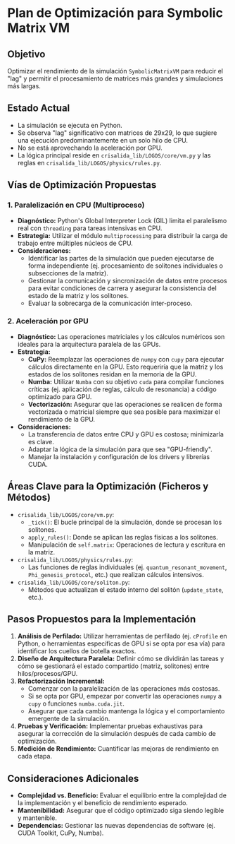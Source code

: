 # Plan de Optimización para Symbolic Matrix VM

## Objetivo
Optimizar el rendimiento de la simulación `SymbolicMatrixVM` para reducir el "lag" y permitir el procesamiento de matrices más grandes y simulaciones más largas.

## Estado Actual
*   La simulación se ejecuta en Python.
*   Se observa "lag" significativo con matrices de 29x29, lo que sugiere una ejecución predominantemente en un solo hilo de CPU.
*   No se está aprovechando la aceleración por GPU.
*   La lógica principal reside en `crisalida_lib/LOGOS/core/vm.py` y las reglas en `crisalida_lib/LOGOS/physics/rules.py`.

## Vías de Optimización Propuestas

### 1. Paralelización en CPU (Multiproceso)
*   **Diagnóstico:** Python's Global Interpreter Lock (GIL) limita el paralelismo real con `threading` para tareas intensivas en CPU.
*   **Estrategia:** Utilizar el módulo `multiprocessing` para distribuir la carga de trabajo entre múltiples núcleos de CPU.
*   **Consideraciones:**
    *   Identificar las partes de la simulación que pueden ejecutarse de forma independiente (ej. procesamiento de solitones individuales o subsecciones de la matriz).
    *   Gestionar la comunicación y sincronización de datos entre procesos para evitar condiciones de carrera y asegurar la consistencia del estado de la matriz y los solitones.
    *   Evaluar la sobrecarga de la comunicación inter-proceso.

### 2. Aceleración por GPU
*   **Diagnóstico:** Las operaciones matriciales y los cálculos numéricos son ideales para la arquitectura paralela de las GPUs.
*   **Estrategia:**
    *   **CuPy:** Reemplazar las operaciones de `numpy` con `cupy` para ejecutar cálculos directamente en la GPU. Esto requeriría que la matriz y los estados de los solitones residan en la memoria de la GPU.
    *   **Numba:** Utilizar `Numba` con su objetivo `cuda` para compilar funciones críticas (ej. aplicación de reglas, cálculo de resonancia) a código optimizado para GPU.
    *   **Vectorización:** Asegurar que las operaciones se realicen de forma vectorizada o matricial siempre que sea posible para maximizar el rendimiento de la GPU.
*   **Consideraciones:**
    *   La transferencia de datos entre CPU y GPU es costosa; minimizarla es clave.
    *   Adaptar la lógica de la simulación para que sea "GPU-friendly".
    *   Manejar la instalación y configuración de los drivers y librerías CUDA.

## Áreas Clave para la Optimización (Ficheros y Métodos)

*   `crisalida_lib/LOGOS/core/vm.py`:
    *   `_tick()`: El bucle principal de la simulación, donde se procesan los solitones.
    *   `apply_rules()`: Donde se aplican las reglas físicas a los solitones.
    *   Manipulación de `self.matrix`: Operaciones de lectura y escritura en la matriz.
*   `crisalida_lib/LOGOS/physics/rules.py`:
    *   Las funciones de reglas individuales (ej. `quantum_resonant_movement`, `Phi_genesis_protocol`, etc.) que realizan cálculos intensivos.
*   `crisalida_lib/LOGOS/core/soliton.py`:
    *   Métodos que actualizan el estado interno del solitón (`update_state`, etc.).

## Pasos Propuestos para la Implementación

1.  **Análisis de Perfilado:** Utilizar herramientas de perfilado (ej. `cProfile` en Python, o herramientas específicas de GPU si se opta por esa vía) para identificar los cuellos de botella exactos.
2.  **Diseño de Arquitectura Paralela:** Definir cómo se dividirán las tareas y cómo se gestionará el estado compartido (matriz, solitones) entre hilos/procesos/GPU.
3.  **Refactorización Incremental:**
    *   Comenzar con la paralelización de las operaciones más costosas.
    *   Si se opta por GPU, empezar por convertir las operaciones `numpy` a `cupy` o funciones `numba.cuda.jit`.
    *   Asegurar que cada cambio mantenga la lógica y el comportamiento emergente de la simulación.
4.  **Pruebas y Verificación:** Implementar pruebas exhaustivas para asegurar la corrección de la simulación después de cada cambio de optimización.
5.  **Medición de Rendimiento:** Cuantificar las mejoras de rendimiento en cada etapa.

## Consideraciones Adicionales

*   **Complejidad vs. Beneficio:** Evaluar el equilibrio entre la complejidad de la implementación y el beneficio de rendimiento esperado.
*   **Mantenibilidad:** Asegurar que el código optimizado siga siendo legible y mantenible.
*   **Dependencias:** Gestionar las nuevas dependencias de software (ej. CUDA Toolkit, CuPy, Numba).